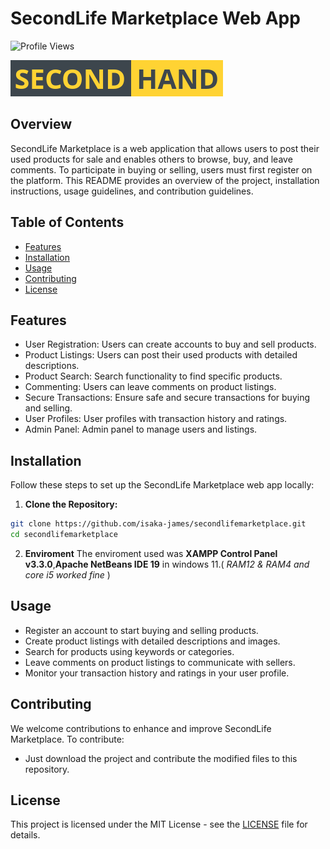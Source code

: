 # SecondLife Marketplace Web App
<img src="https://komarev.com/ghpvc/?username=secondlifemarketplace&label=secondlicemarketplace&color=0e75b6&style=flat" alt="Profile Views" />

![SecondLife Marketplace Logo](logo.png)

## Overview

SecondLife Marketplace is a web application that allows users to post their used products for sale and enables others to browse, buy, and leave comments. To participate in buying or selling, users must first register on the platform. This README provides an overview of the project, installation instructions, usage guidelines, and contribution guidelines.

## Table of Contents

- [Features](#features)
- [Installation](#installation)
- [Usage](#usage)
- [Contributing](#contributing)
- [License](#license)

## Features

- User Registration: Users can create accounts to buy and sell products.
- Product Listings: Users can post their used products with detailed descriptions.
- Product Search: Search functionality to find specific products.
- Commenting: Users can leave comments on product listings.
- Secure Transactions: Ensure safe and secure transactions for buying and selling.
- User Profiles: User profiles with transaction history and ratings.
- Admin Panel: Admin panel to manage users and listings.

## Installation

Follow these steps to set up the SecondLife Marketplace web app locally:

1. **Clone the Repository:**
```bash
git clone https://github.com/isaka-james/secondlifemarketplace.git
cd secondlifemarketplace
```

2. **Enviroment**
  The enviroment used was **XAMPP Control Panel v3.3.0**,**Apache NetBeans IDE 19** in windows 11.( *RAM12 & RAM4 and core i5 worked fine* )


## Usage

- Register an account to start buying and selling products.
- Create product listings with detailed descriptions and images.
- Search for products using keywords or categories.
- Leave comments on product listings to communicate with sellers.
- Monitor your transaction history and ratings in your user profile.

## Contributing

We welcome contributions to enhance and improve SecondLife Marketplace. To contribute:
  - Just download the project and contribute the modified files to this repository.

## License

This project is licensed under the MIT License - see the [LICENSE](https://mit-license.org/) file for details.

  
